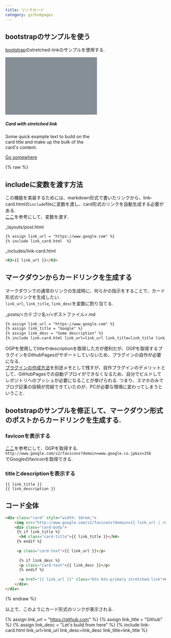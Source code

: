 ```yaml
---
title: リンクカード
category: githubpages
---
```


## bootstrapのサンプルを使う

[bootstrap](https://getbootstrap.jp/docs/4.3/utilities/stretched-link/)のstretched-linkのサンプルを使用する.  

<div class="card" style="width: 18rem;">
  <svg class="bd-placeholder-img card-img-top" width="100%" height="180" xmlns="http://www.w3.org/2000/svg" preserveAspectRatio="xMidYMid slice" focusable="false" role="img" aria-label="Card image cap"><title>Card image cap</title><rect width="100%" height="100%" fill="#868e96"/></svg>
  <div class="card-body">
    <h5 class="card-title">Card with stretched link</h5>
    <p class="card-text">Some quick example text to build on the card title and make up the bulk of the card's content.</p>
    <a href="#" class="btn btn-primary stretched-link">Go somewhere</a>
  </div>
</div>

{% raw %}
## includeに変数を渡す方法
この機能を実装するためには、markdown形式で書いたリンクから、link-card.htmlの`include`fileに変数を渡し、card形式のリンクを自動生成する必要がある.  
[ここ](https://stackoverflow.com/questions/21976330/passing-parameters-to-inclusion-in-liquid-templates)を参考にして、変数を渡す.  

_layouts/post.html
```html
{% assign link_url = "https://www.google.com" %}
{% include link_card.html  %}
```

_includes/link-card.html
```html
<h3>{{ link_url }}</h3> 
```

## マークダウンからカードリンクを生成する
マークダウンでの通常のリンクの生成時に、何らかの指示をすることで、カード形式のリンクを生成したい.  
`link_url`, `link_title`, `link_desc`を変数に割り当てる.  

_posts/<カテゴリ名>/<ポストファイル>.md
```html
{% assign link_url = "https://www.google.com" %}
{% assign link_title = "Google" %}
{% assign link_desc = "Some description" %}
{% include link-card.html link_url=link_url link_title=link_title link_desc=link_desc %}
```

OGPを使用してtitleやdescriptionを取得した方が便利だが、OGPを取得するプラグインをGithubPagesがサポートしていないため、プラグインの自作が必要になる.  
[プラグインの作成方法](#プラグインの作成方法)を別途メモとして残すが、自作プラグインのデメリットとして、GitHubPagesでの自動デプロイができなくなるため、自分でビルドしてレポジトリへのプッシュが必要になることが挙げられる. つまり、スマホのみでブログ記事の投稿が完結できていたのが、PCが必要な環境に変わってしまうということ.  


## bootstrapのサンプルを修正して、マークダウン形式のポストからカードリンクを生成する.  

### faviconを表示する
[ここ](https://qiita.com/hinastory/items/05baa8aec64a75026b3a)を参考にして、OGPを取得する.  
`http://www.google.com/s2/favicons?domain=www.google.co.jp&sz=256`  
でGoogleのfaviconを取得できる.  

### titleとdescriptionを表示する
```
{{ link_title }}
{{ link_description }}
```

  

## コード全体
```html
<div class="card" style="width: 18rem;">
    <img src="http://www.google.com/s2/favicons?domain={{ link_url | remove: "https://" }}&sz=256" alt="favicon" style="width: 5rem;">
    <div class="card-body">
     {% if link_title %}
      <h4 class="card-title">{{ link_title }}</h4>
     {% endif %}
      
     <p class="card-text">{{ link_url }}</p>
       
      {% if link_desc %}
      <p class="card-text">{{ link_desc }}</p>
      {% endif %}
      
      <a href="{{ link_url }}" class="btn btn-primary stretched-link">Go to the page.</a>
    </div>
</div>
```
{% endraw %}

以上で、このようにカード形式のリンクが表示される.  

{% assign link_url = "https://github.com" %}
{% assign link_title = "Github" %}
{% assign link_desc = "Let's build from here" %}
{% include link-card.html link_url=link_url link_desc=link_desc link_title=link_title %}